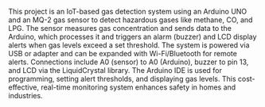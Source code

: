 This project is an IoT-based gas detection system using an Arduino UNO and an MQ-2 gas sensor to detect hazardous gases like methane, CO, and LPG. The sensor measures gas concentration and sends data to the Arduino, which processes it and triggers an alarm (buzzer) and LCD display alerts when gas levels exceed a set threshold. The system is powered via USB or adapter and can be expanded with Wi-Fi/Bluetooth for remote alerts. Connections include A0 (sensor) to A0 (Arduino), buzzer to pin 13, and LCD via the LiquidCrystal library. The Arduino IDE is used for programming, setting alert thresholds, and displaying gas levels. This cost-effective, real-time monitoring system enhances safety in homes and industries.

